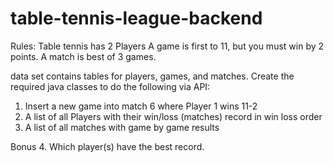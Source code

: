 # table-tennis-league-backend

Rules:
Table tennis has 2 Players
A game is first to 11, but you must win by 2 points.
A match is best of 3 games.

data set contains tables for players, games, and matches.  Create the required java classes to do the following via API:

1. Insert a new game into match 6 where Player 1 wins 11-2
2. A list of all Players with their win/loss (matches) record  in win loss order
3. A list of all matches with game by game results

Bonus
4. Which player(s) have the best record.

